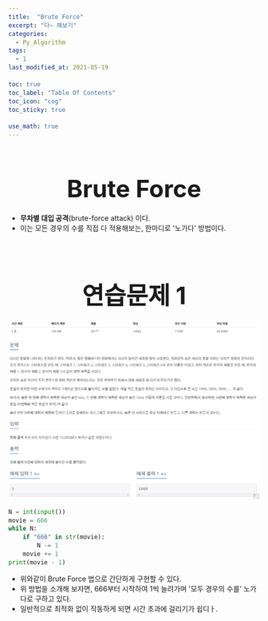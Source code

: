 ```yaml
---
title:  "Brute Force"
excerpt: "다~ 해보기"
categories:
  - Py_Algorithm
tags:
  - 1
last_modified_at: 2021-05-19

toc: true
toc_label: "Table Of Contents"
toc_icon: "cog"
toc_sticky: true

use_math: true
---
```


<br>

# <center><font size="15"> Brute Force </font></center>

- **무차별 대입 공격**(brute-force attack) 이다.
- 이는 모든 경우의 수를 직접 다 적용해보는, 한마디로 '노가다' 방법이다.

<br>

<br>

# <center><font size="15"> 연습문제 1 </font></center>

![png](/assets/images/Py_Algorithm/2_1.png)

```python
N = int(input())
movie = 666
while N:
    if "666" in str(movie):
        N -= 1
    movie += 1
print(movie - 1)
```

- 위와같이 Brute Force 법으로 간단하게 구현할 수 있다.
- 위 방법을 소개해 보자면, 666부터 시작하여 1씩 늘려가며 '모두 경우의 수를' 노가다로 구하고 있다.
- 일반적으로 최적화 없이 작동하게 되면 시간 초과에 걸리기가 쉽디ㅏ.

<BR>

<br>
